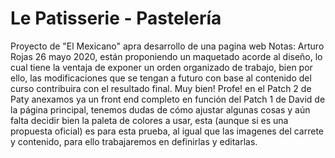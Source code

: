 # Le Patisserie - Pastelería
Proyecto de "El Mexicano" apra desarrollo de una pagina web
Notas: Arturo Rojas 26 mayo 2020, están proponiendo un maquetado acorde al diseño, lo cual tiene la ventaja de exponer un orden organizado de trabajo, bien por ello, las modificaciones que se tengan a futuro con base al contenido del curso contribuira con el resultado final. Muy bien!
Profe! en el Patch 2 de Paty anexamos ya un front end completo en función del Patch 1 de David de la página principal, tenemos dudas de cómo ajustar algunas cosas y aún falta decidir bien la paleta de colores a usar, esta (aunque si es una propuesta oficial) es para esta prueba, al igual que las imagenes del carrete y contenido, para ello trabajaremos en definirlas y editarlas.

